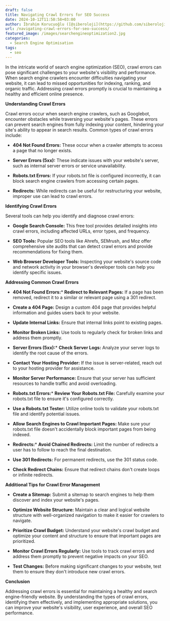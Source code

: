 ```yaml
---
draft: false
title: Navigating Crawl Errors for SEO Success
date: 2024-10-12T11:50:58+03:00
author: İbrahim Korucuoğlu ([@siberoloji](https://github.com/siberoloji))
url: /navigating-crawl-errors-for-seo-success/
featured_image: /images/searchengineoptimization2.jpg
categories:
  - Search Engine Optimisation
tags:
  - seo
---
```



In the intricate world of search engine optimization (SEO), crawl errors can pose significant challenges to your website's visibility and performance. When search engine crawlers encounter difficulties navigating your website, it can lead to missed opportunities for indexing, ranking, and organic traffic. Addressing crawl errors promptly is crucial to maintaining a healthy and efficient online presence.



**Understanding Crawl Errors**



Crawl errors occur when search engine crawlers, such as Googlebot, encounter obstacles while traversing your website's pages. These errors can prevent search engines from fully indexing your content, hindering your site's ability to appear in search results. Common types of crawl errors include:


* **404 Not Found Errors:** These occur when a crawler attempts to access a page that no longer exists.

* **Server Errors (5xx):** These indicate issues with your website's server, such as internal server errors or service unavailability.

* **Robots.txt Errors:** If your robots.txt file is configured incorrectly, it can block search engine crawlers from accessing certain pages.

* **Redirects:** While redirects can be useful for restructuring your website, improper use can lead to crawl errors.




**Identifying Crawl Errors**



Several tools can help you identify and diagnose crawl errors:


* **Google Search Console:** This free tool provides detailed insights into crawl errors, including affected URLs, error types, and frequency.

* **SEO Tools:** Popular SEO tools like Ahrefs, SEMrush, and Moz offer comprehensive site audits that can detect crawl errors and provide recommendations for fixing them.

* **Web Browser Developer Tools:** Inspecting your website's source code and network activity in your browser's developer tools can help you identify specific issues.




**Addressing Common Crawl Errors**


* **404 Not Found Errors:*** **Redirect to Relevant Pages:** If a page has been removed, redirect it to a similar or relevant page using a 301 redirect.

* **Create a 404 Page:** Design a custom 404 page that provides helpful information and guides users back to your website.

* **Update Internal Links:** Ensure that internal links point to existing pages.

* **Monitor Broken Links:** Use tools to regularly check for broken links and address them promptly.



* **Server Errors (5xx):*** **Check Server Logs:** Analyze your server logs to identify the root cause of the errors.

* **Contact Your Hosting Provider:** If the issue is server-related, reach out to your hosting provider for assistance.

* **Monitor Server Performance:** Ensure that your server has sufficient resources to handle traffic and avoid overloading.



* **Robots.txt Errors:*** **Review Your Robots.txt File:** Carefully examine your robots.txt file to ensure it's configured correctly.

* **Use a Robots.txt Tester:** Utilize online tools to validate your robots.txt file and identify potential issues.

* **Allow Search Engines to Crawl Important Pages:** Make sure your robots.txt file doesn't accidentally block important pages from being indexed.



* **Redirects:*** **Avoid Chained Redirects:** Limit the number of redirects a user has to follow to reach the final destination.

* **Use 301 Redirects:** For permanent redirects, use the 301 status code.

* **Check Redirect Chains:** Ensure that redirect chains don't create loops or infinite redirects.

**Additional Tips for Crawl Error Management**


* **Create a Sitemap:** Submit a sitemap to search engines to help them discover and index your website's pages.

* **Optimize Website Structure:** Maintain a clear and logical website structure with well-organized navigation to make it easier for crawlers to navigate.

* **Prioritize Crawl Budget:** Understand your website's crawl budget and optimize your content and structure to ensure that important pages are prioritized.

* **Monitor Crawl Errors Regularly:** Use tools to track crawl errors and address them promptly to prevent negative impacts on your SEO.

* **Test Changes:** Before making significant changes to your website, test them to ensure they don't introduce new crawl errors.




**Conclusion**



Addressing crawl errors is essential for maintaining a healthy and search engine-friendly website. By understanding the types of crawl errors, identifying them effectively, and implementing appropriate solutions, you can improve your website's visibility, user experience, and overall SEO performance.
